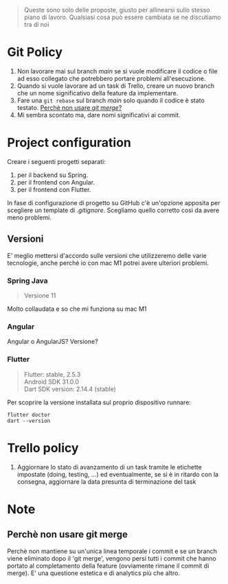 > Queste sono solo delle proposte, giusto per allinearsi sullo stesso piano di lavoro. Qualsiasi cosa può essere cambiata se ne discutiamo tra di noi
# Git Policy
1. Non lavorare mai sul branch _main_ se si vuole modificare il codice o file ad esso collegato che potrebbero portare problemi all'esecuzione.
2. Quando si vuole lavorare ad un task di Trello, creare un nuovo branch che un nome significativo della feature da implementare.
3. Fare una `git rebase` sul branch _main_ solo quando il codice è stato testato. [Perchè non usare _git merge_?](#perchè-non-usare-git-merge) 
4. Mi sembra scontato ma, dare nomi significativi ai commit.

# Project configuration
Creare i seguenti progetti separati:
1. per il backend su Spring.
2. per il frontend con Angular.
3. per il frontend con Flutter.

In fase di configurazione di progetto su GitHub c'è un'opzione apposita per scegliere un template di _.gitignore_. Scegliamo quello corretto così da avere meno problemi.

## Versioni
E' meglio mettersi d'accordo sulle versioni che utilizzeremo delle varie tecnologie, anche perchè io con mac M1 potrei avere ulteriori problemi.  

### Spring Java
> Versione 11  

Molto collaudata e so che mi funziona su mac M1

### Angular
Angular o AngularJS? Versione?

### Flutter  
> Flutter: stable, 2.5.3  
> Android SDK 31.0.0  
> Dart SDK version: 2.14.4 (stable)  

Per scoprire la versione installata sul proprio dispositivo runnare:  
```
flutter doctor
dart --version
```

# Trello policy
1. Aggiornare lo stato di avanzamento di un task tramite le etichette impostate (doing, testing, ...) ed eventualmente, se si è in ritardo con la consegna, aggiornare la data presunta di terminazione del task

# Note
## Perchè non usare git merge
Perchè non mantiene su un'unica linea temporale i commit e se un branch viene eliminato dopo il 'git merge', vengono persi tutti i commit che hanno portato al completamento della feature (ovviamente rimane il commit di merge). E' una questione estetica e di analytics più che altro.
